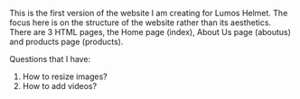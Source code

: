 This is the first version of the website I am creating for Lumos Helmet. The focus here is on the structure of the website rather than its aesthetics. There are 3 HTML pages, the Home page (index), About Us page (aboutus) and products page (products). 

Questions that I have: 
1. How to resize images?
2. How to add videos?
